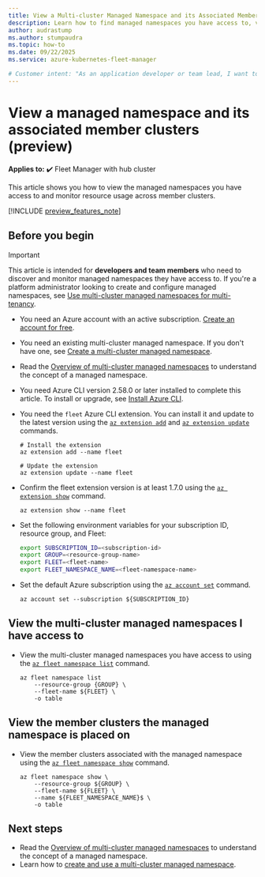 ```yaml
---
title: View a Multi-cluster Managed Namespace and its Associated Member Clusters
description: Learn how to find managed namespaces you have access to, view their deployment locations, and monitor resource quota usage across multiple clusters.
author: audrastump
ms.author: stumpaudra
ms.topic: how-to
ms.date: 09/22/2025
ms.service: azure-kubernetes-fleet-manager

# Customer intent: "As an application developer or team lead, I want to find the namespaces I have access to and monitor their resource usage across all clusters so I can understand deployment status and determine if quota adjustments are needed."
---
```

# View a managed namespace and its associated member clusters (preview)

**Applies to:** :heavy_check_mark: Fleet Manager with hub cluster

This article shows you how to view the managed namespaces you have access to and monitor resource usage across member clusters.

[!INCLUDE [preview_features_note](./includes/preview/preview-callout.md)]

## Before you begin 

> [!IMPORTANT]
> This article is intended for **developers and team members** who need to discover and monitor managed namespaces they have access to. If you're a platform administrator looking to create and configure managed namespaces, see [Use multi-cluster managed namespaces for multi-tenancy](./howto-managed-namespaces.md).

- You need an Azure account with an active subscription. [Create an account for free](https://azure.microsoft.com/free/?WT.mc_id=A261C142F).
- You need an existing multi-cluster managed namespace. If you don't have one, see [Create a multi-cluster managed namespace](./howto-managed-namespaces.md).
- Read the [Overview of multi-cluster managed namespaces](./concepts-fleet-managed-namespace.md) to understand the concept of a managed namespace.
- You need Azure CLI version 2.58.0 or later installed to complete this article. To install or upgrade, see [Install Azure CLI][az-aks-install-cli].
- You need the `fleet` Azure CLI extension. You can install it and update to the latest version using the [`az extension add`](/cli/azure/extension#az-extension-add) and [`az extension update`](/cli/azure/extension#az-extension-update) commands.

    ```azurecli-interactive
    # Install the extension
    az extension add --name fleet

    # Update the extension
    az extension update --name fleet
    ```

- Confirm the fleet extension version is at least 1.7.0 using the [`az extension show`](/cli/azure/extension#az-extension-show) command.

    ```azurecli-interactive
    az extension show --name fleet
    ```

- Set the following environment variables for your subscription ID, resource group, and Fleet:

    ```bash
    export SUBSCRIPTION_ID=<subscription-id>
    export GROUP=<resource-group-name>
    export FLEET=<fleet-name>
    export FLEET_NAMESPACE_NAME=<fleet-namespace-name>
    ```

- Set the default Azure subscription using the [`az account set`][az-account-set] command.

    ```azurecli-interactive
    az account set --subscription ${SUBSCRIPTION_ID}
    ```

## View the multi-cluster managed namespaces I have access to

- View the multi-cluster managed namespaces you have access to using the [`az fleet namespace list`](/cli/azure/fleet/namespace#az-fleet-namespace-list) command.

    ```azurecli-interactive
    az fleet namespace list  
        --resource-group {GROUP} \ 
        --fleet-name ${FLEET} \ 
        -o table 
    ```

## View the member clusters the managed namespace is placed on

- View the member clusters associated with the managed namespace using the [`az fleet namespace show`](/cli/azure/fleet/namespace#az-fleet-namespace-show) command.

    ```azurecli-interactive
    az fleet namespace show \ 
        --resource-group ${GROUP} \ 
        --fleet-name ${FLEET} \ 
        --name ${FLEET_NAMESPACE_NAME}$ \ 
        -o table 
    ```

## Next steps

- Read the [Overview of multi-cluster managed namespaces](./concepts-fleet-managed-namespace.md) to understand the concept of a managed namespace.
- Learn how to [create and use a multi-cluster managed namespace](./howto-managed-namespaces.md).

<!-- INTERNAL LINKS -->
[az-aks-install-cli]: /cli/azure/aks#az-aks-install-cli
[az-extension-update]: /cli/azure/extension#az-extension-update
[az-account-set]: /cli/azure/account#az_account_set
